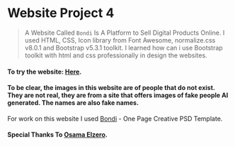 # Website Project 4

> A Website Called `Bondi` Is A Platform to Sell Digital Products Online. I used HTML, CSS, Icon library from Font Awesome, normalize.css v8.0.1 and Bootstrap v5.3.1 toolkit. I learned how can i use Bootstrap toolkit with html and css professionally in design the websites.
 
#### To try the website:  [Here](https://omar95-a.github.io/Website-Project-4/).

#### To be clear, the images in this website are of people that do not exist. They are not real, they are from a site that offers images of fake people AI generated. The names are also fake names.

For work on this website I used [Bondi](https://elzerowebschool.github.io/Bootstrap_5_Design_01_Bondi/) - One Page Creative PSD Template.

#### Special Thanks To [Osama Elzero](https://elzero.org/category/courses/html-and-css-practice/).

